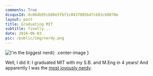 ```yaml
---
comments: True
disqusId: dc08db95cb80e5fbf1c0437085bd7cb02c68878e
layout: post
title: Graduating MIT
subtitle: finally...
date: 2016-06-03
pic: /public/img/nerdy.png
---
```

![I'm the biggest nerd]({{site.baseurl}}{{page.pic}}){: .center-image }

Well, I did it: I graduated MIT with my S.B. and M.Eng in 4 years! And
apparently I was the <a
href="https://www.boston.com/culture/education/2016/06/03/8-joyously-nerdy-occurrences-mit-commencement">most
joyously nerdy</a>.
